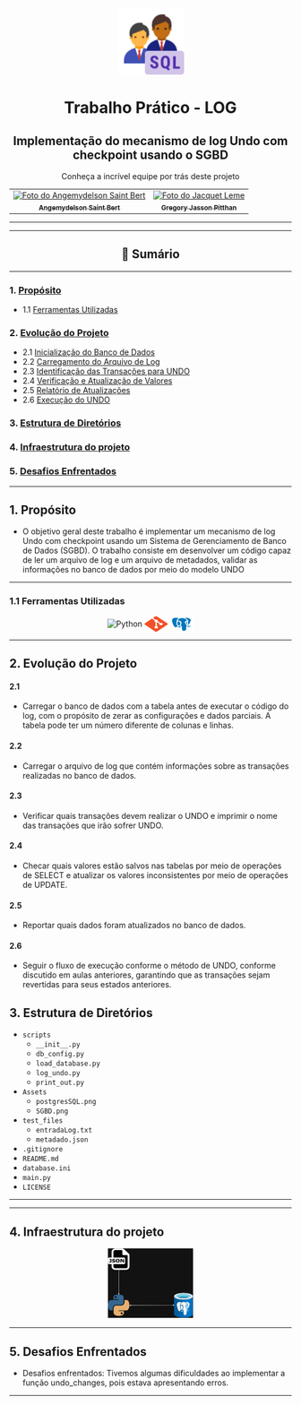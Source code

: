 <div align="center">
  <img src="./Assets/SGBD.png" alt="Logo UOL" width="120px" height="120px">
</div>

<div align="center">
  <h1>Trabalho Prático - LOG</h1>
</div>

<div align="center">
  <h2>Implementação do mecanismo de log Undo com checkpoint usando o SGBD</h2>
</div>

<div align="center">
  <p>Conheça a incrível equipe por trás deste projeto</p>
</div>

<div align="center">
  <table>
    <tr>
      <td align="center">
        <a href="https://github.com/angemydelson">
          <img src="https://avatars.githubusercontent.com/u/98717411?v=4" width="100px;" alt="Foto do Angemydelson Saint Bert"/><br>
          <sub><b>Angemydelson Saint Bert</b></sub>
        </a>
      </td>
      <td align="center">
        <a href="https://github.com/Jacquet12">
          <img src="https://avatars.githubusercontent.com/u/100454337?v=4" width="100px;" alt="Foto do Jacquet Leme"/><br>
          <sub><b>Gregory Jasson Pitthan</b></sub>
        </a>
      </td>
    </tr>
  </table>
</div>

---

<!-- <div align="center">
  <h2>Preview e Acesso da Aplicação</h2>
  <img src="./assets/preview.gif" alt="Preview do projeto em formato de gif">
</div> -->


---

<div align="center">
  <h2>📑 Sumário</h2>
</div>

---

### 1. [Propósito](#ancora1)
   - 1.1 [Ferramentas Utilizadas](#ancora1-1)
   
### 2. [Evolução do Projeto](#ancora2)
   - 2.1 [Inicialização do Banco de Dados](#ancora2-1)
   - 2.2 [Carregamento do Arquivo de Log](#ancora2-2)
   - 2.3 [Identificação das Transações para UNDO](#ancora2-3)
   - 2.4 [Verificação e Atualização de Valores](#ancora2-4)
   - 2.5 [Relatório de Atualizações](#ancora2-5)
   - 2.6 [Execução do UNDO](#ancora2-6)

### 3. [Estrutura de Diretórios](#ancora3)

### 4. [Infraestrutura do projeto](#ancora4)

### 5. [Desafios Enfrentados](#ancora5)


---

<a id="ancora1"></a>
## 1. Propósito
- O objetivo geral deste trabalho é implementar um mecanismo de log Undo com checkpoint usando um Sistema de Gerenciamento de Banco de Dados (SGBD). O trabalho consiste em desenvolver um código capaz de ler um arquivo de log e um arquivo de metadados, validar as informações no banco de dados por meio do modelo UNDO
---

<a id="ancora1-1"></a>
### 1.1 Ferramentas Utilizadas

<div align="center">
    <img align="center" alt="Python" height="30" src="https://upload.wikimedia.org/wikipedia/commons/c/c3/Python-logo-notext.svg" />
    <img align="center" alt="Git" height="28" width="42" src="https://raw.githubusercontent.com/devicons/devicon/master/icons/git/git-original.svg">
    <img align="center" alt="PostgresSQL" height="28" width="42" src="Assets/postgresSQL.png" />
</div>


---

<a id="ancora2"></a>
## 2. Evolução do Projeto

<a id="ancora2-1"></a>
#### 2.1 
  - Carregar o banco de dados com a tabela antes de executar o código do log, com o propósito de zerar as configurações e dados parciais. A tabela pode ter um número diferente de colunas e linhas.
#### 2.2 
  - Carregar o arquivo de log que contém informações sobre as transações realizadas no banco de dados.
#### 2.3 
  - Verificar quais transações devem realizar o UNDO e imprimir o nome das transações que irão sofrer UNDO.
#### 2.4 
  - Checar quais valores estão salvos nas tabelas por meio de operações de SELECT e atualizar os valores inconsistentes por meio de operações de UPDATE.
#### 2.5 
  - Reportar quais dados foram atualizados no banco de dados.
#### 2.6
  - Seguir o fluxo de execução conforme o método de UNDO, conforme discutido em aulas anteriores, garantindo que as transações sejam revertidas para seus estados anteriores.


<a id="ancora3"></a>
## 3. Estrutura de Diretórios
* ```scripts```
    * ```__init__.py```
    * ```db_config.py```
    * ```load_database.py```
    * ```log_undo.py```
    * ```print_out.py```
* ```Assets```
    * ```postgresSQL.png```
    * ```SGBD.png```
* ```test_files```
    * ```entradaLog.txt```
    * ```metadado.json```
* ```.gitignore```
* ```README.md```
* ```database.ini```
* ```main.py```
* ```LICENSE```

***

---

<a id="ancora4"></a>
## 4. Infraestrutura do projeto

<div align="center">
  <img src="./Assets/arquitetura.png" alt="Arquitetura do projeto" width="30%">
</div>

---

<a id="ancora5"></a>
## 5. Desafios Enfrentados

<!-- Desafios enfrentados durante o desenvolvimento -->
- Desafios enfrentados: Tivemos algumas dificuldades ao implementar a função undo_changes, pois estava apresentando erros.

---
